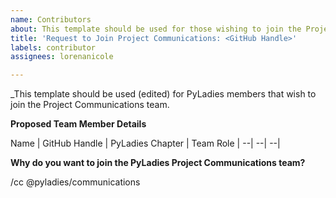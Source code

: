 ```yaml
---
name: Contributors
about: This template should be used for those wishing to join the Project Communications team as a team member (who is then a contributor to this repository).
title: 'Request to Join Project Communications: <GitHub Handle>'
labels: contributor
assignees: lorenanicole

---
```


_This template should be used (edited) for PyLadies members that wish to join the Project Communications team.

**Proposed Team Member Details**

Name | GitHub Handle | PyLadies Chapter | Team Role 
| --| --| --|

**Why do you want to join the PyLadies Project Communications team?**

/cc @pyladies/communications
